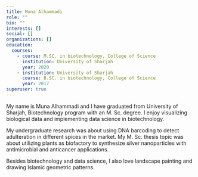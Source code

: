 ```yaml
---
title: Muna Alhammadi
role: ""
bio: ""
interests: []
social: []
organizations: []
education:
  courses:
    - course: M.SC. in biotechnology, College of Science
      institution: University of Sharjah
      year: 2020
    - institution: University of Sharjah
      course: B.SC. in biotechnology, College of Science
      year: 2017
superuser: true
---
```

My name is Muna Alhammadi and I have graduated from University of Sharjah, Biotechnology program with an M. Sc. degree. I enjoy visualizing biological data and implementing data science in biotechnology.

My undergraduate research was about using DNA barcoding to detect adulteration in different spices in the market. My M. Sc. thesis topic was about utilizing plants as biofactory to synthesize silver nanoparticles with antimicrobial and anticancer applications.

Besides biotechnology and data science, I also love landscape painting and drawing Islamic geometric patterns.